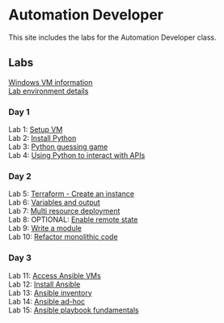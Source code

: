 # Automation Developer

This site includes the labs for the Automation Developer class.

## Labs
[Windows VM information](VM_access.md)   
[Lab environment details](https://docs.google.com/spreadsheets/d/1gTV6btPeIyyXylRkDn2_LNbWkf9BGU6wsi5eIb-ynLY/edit?usp=sharing)   



### Day 1
Lab 1: [Setup VM](labs/setup.md)   
Lab 2: [Install Python](labs/setup_python.md)   
Lab 3: [Python guessing game](labs/py_guessing-game)    
Lab 4: [Using Python to interact with APIs](labs/py-apis)      

### Day 2
Lab 5: [Terraform - Create an instance](labs/tf-first-instance)    
Lab 6: [Variables and output](labs/tf-variables-and-output)   
Lab 7: [Multi resource deployment](labs/tf-more-variables)   
Lab 8: OPTIONAL: [Enable remote state](labs/tf-remote-state)   
Lab 9: [Write a module](labs/tf-write-module)   
Lab 10: [Refactor monolithic code](labs/tf-refactor)   


### Day 3
Lab 11: [Access Ansible VMs](labs/setup)    
Lab 12: [Install Ansible](labs/setup-ansible)    
Lab 13: [Ansible inventory](labs/inventory)    
Lab 14: [Ansible ad-hoc](labs/ad-hoc)    
Lab 15: [Ansible playbook fundamentals](labs/playbook-fun)    


<!-- ### Day 4
Lab 15: [Ansible Playbook Error Handling](labs/error-handling/)   
Lab 16: [Ansible Templating](labs/templates/)   
Lab 17: [Install Ansible Tower](labs/install-aap/)   


### Day 5
Lab 18: [Ansible roles](labs/roles/)   
Lab 19: [AAP inventory and credentials](labs/aap-inventory-creds-ad-hoc/)   
Lab 20: [AAP projects and jobs](labs/aap-projects-templates-jobs/)   
Lab 21: [Write an Ansible module](labs/gh_module/)    -->
